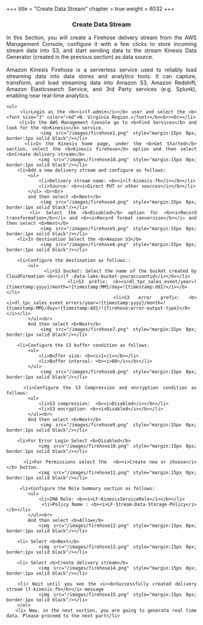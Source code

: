 +++
title = "Create Data Stream"
chapter = true
weight = 6032
+++

<center><h3>Create Data Stream</h3></center>

<div style="text-align: justify">
   
 
  In this Section, you will create a Firehose delivery stream from the AWS Management Console, configure it with a few clicks to store incoming stream data into S3, and start sending data to the stream Kinesis Data Generator (created in the previous section) as data source. <br><br>
    Amazon Kinesis Firehose is a serverless service used to reliably load streaming data into data stores and analytics tools. It can capture, transform, and load streaming data into Amazon S3, Amazon Redshift, Amazon Elasticsearch Service, and 3rd Party services (e.g. Splunk), enabling near real-time analytics. 

    <ol>
        <li>Login as the <b><i>lf-admin</i></b> user and select the <b><font size="3" color="red">N. Virginia Region.</font></b><br><br></li>
        <li>In the AWS Management Console go to <b>Find Services</b> and look for the <b>Kinesis</b> service.
            <img src="/images/firehose1.png" style="margin:15px 0px; border:1px solid black"/></li>
        <li>In the Kinesis home page, under the <b>Get Started</b> section, select the <b>Kinesis Firehose</b> option and then select <b>Create delivery stream</b>
            <img src="/images/firehose18.png" style="margin:15px 0px; border:1px solid black"/></li>
        <li>Add a new delivery stream and configure as follows:
            <ul>
            	<li>Delivery stream name: <b><i>lf-kinesis-fh</i></b></li>
            	<li>Source: <b><i>Direct PUT or other sources</i></b></li>
            </ul> <br<br>
            and then select <b>Next</b>
            <img src="/images/firehose4.png" style="margin:15px 0px; border:1px solid black"/></li>  
        <li> Select the <b>Disabled</b> option for <b><i>Record transformation</b></i> and <b><i>Record format conversion</b></i> and then select <b>Next</b> 
            <img src="/images/firehose5.png" style="margin:15px 0px; border:1px solid black"/></li>
        <li>In destination Select the <b>Amazon S3</b>  
            <img src="/images/firehose6.png" style="margin:15px 0px; border:1px solid black"/></li>
        
        <li>Configure the destination as follows::
            <ul>
            	<li>S3 bucket: Select the name of the bucket created by CloudFormation <b><i>lf -data-lake-bucket-youraccountid</i></b></li>
            	<li>S3 prefix: <b><i>dl_tpc_sales_event/year=!{timestamp:yyyy}/month=!{timestamp:MM}/day=!{timestamp:dd}/</i></b></li>
            	<li>S3 error prefix: <b><i>dl_tpc_sales_event_errors/year=!{timestamp:yyyy}/month=!{timestamp:MM}/day=!{timestamp:dd}/!{firehose:error-output-type}</b></i></li>
            </ul><br>
            And then select <b>Next</b>
            <img src="/images/firehose7.png" style="margin:15px 0px; border:1px solid black"/></li>  
        
        <li>Configure the S3 buffer condition as follows:
            <ul>
            	<li>Buffer size: <b><i>1</i></b></li>
            	<li>Buffer interval: <b><i>60</i></b></li>
            </ul> 
            <img src="/images/firehose8.png" style="margin:15px 0px; border:1px solid black"/></li>  
            
        <li>Configure the S3 Compression and encryption condition as follows:
            <ul>
            	<li>S3 compression:  <b><i>Disabled</i></b></li>
            	<li>S3 encryption: <b><i>Disabled</i></b></li>
            </ul><br>
            And then select <b>Next</b> 
            <img src="/images/firehose9.png" style="margin:15px 0px; border:1px solid black"/></li>  
        
        <li>For Error Login Select <b>Disabled</b> 
            <img src="/images/firehose10.png" style="margin:15px 0px; border:1px solid black"/></li>   
             
         <li>For Permissions select the  <b><i>Create new or choose</i></b> button.  
            <img src="/images/firehose11.png" style="margin:15px 0px; border:1px solid black"/></li> 
         
         <li>Configure the Role Summary section as follows:
            <ul>
            	<li>IMA Role: <b><i>LF-KinesisServiceRole</i></b></li>
            	<li>Policy Name : <b><i>LF-Stream-Data-Storage-Policy</i></b></li>
            </ul><br>
            And then select <b>Allow</b>  
            <img src="/images/firehose12.png" style="margin:15px 0px; border:1px solid black"/></li>     
            
        <li> Select <b>Next</b>  
            <img src="/images/firehose13.png" style="margin:15px 0px; border:1px solid black"/></li>
            
        <li> Select <b>Create delivery stream</b>  
            <img src="/images/firehose14.png" style="margin:15px 0px; border:1px solid black"/></li>
            
       <li> Wait until you see the <i><b>Successfully created delivery stream lf-kinesis-fh</b></i> message 
            <img src="/images/firehose15.png" style="margin:15px 0px; border:1px solid black"/></li>  
        </ol>    
       <li> Now, in the next section, you are going to generate real time data. Please proceed to the next part</li>
            
                                     
                           
    
 </div>
 
